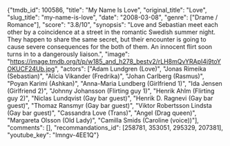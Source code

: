 {"tmdb_id": 100586, "title": "My Name Is Love", "original_title": "Love", "slug_title": "my-name-is-love", "date": "2008-03-08", "genre": ["Drame / Romance"], "score": "3.8/10", "synopsis": "Love and Sebastian meet each other by a coincidence at a street in the romantic Swedish summer night. They happen to share the same secret, but their encounter is going to cause severe consequences for the both of them. An innocent flirt soon turns in to a dangerously liaison.", "image": "https://image.tmdb.org/t/p/w185_and_h278_bestv2/rLH8mQvYRApI4j9toYOKUCF24Ub.jpg", "actors": ["Adam Lundgren (Love)", "Jonas Rimeika (Sebastian)", "Alicia Vikander (Fredrika)", "Johan Carlberg (Rasmus)", "Poyan Karimi (Ashkan)", "Anna-Maria Lundberg (Girlfriend 1)", "Ida Jensen (Girlfriend 2)", "Johnny Johansson (Flirting guy 1)", "Henrik Ahlm (Flirting guy 2)", "Niclas Lundqvist (Gay bar guest)", "Henrik D. Ragnevi (Gay bar guest)", "Thomaz Ransmyr (Gay bar guest)", "Viktor Robertsson Lindsta (Gay bar guest)", "Cassandra Love (Trans)", "Angel (Drag queen)", "Margareta Olsson (Old Lady)", "Camilla Smids (Caroline (voice))"], "comments": [], "recommandations_id": [258781, 353051, 295329, 207381], "youtube_key": "Imngv-4EE1Q"}